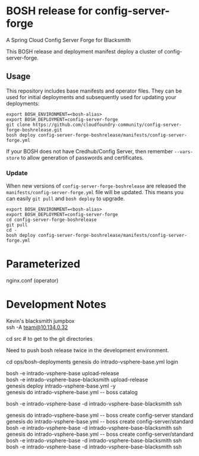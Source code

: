 # BOSH release for config-server-forge

A Spring Cloud Config Server Forge for Blacksmith


This BOSH release and deployment manifest deploy a cluster of config-server-forge.

## Usage

This repository includes base manifests and operator files. They can be used for initial deployments and subsequently used for updating your deployments:

```plain
export BOSH_ENVIRONMENT=<bosh-alias>
export BOSH_DEPLOYMENT=config-server-forge
git clone https://github.com/cloudfoundry-community/config-server-forge-boshrelease.git
bosh deploy config-server-forge-boshrelease/manifests/config-server-forge.yml
```

If your BOSH does not have Credhub/Config Server, then remember `--vars-store` to allow generation of passwords and certificates.

### Update

When new versions of `config-server-forge-boshrelease` are released the `manifests/config-server-forge.yml` file will be updated. This means you can easily `git pull` and `bosh deploy` to upgrade.

```plain
export BOSH_ENVIRONMENT=<bosh-alias>
export BOSH_DEPLOYMENT=config-server-forge
cd config-server-forge-boshrelease
git pull
cd -
bosh deploy config-server-forge-boshrelease/manifests/config-server-forge.yml
```

# Parameterized

nginx.conf (operator)


# Development Notes
Kevin's blacksmith jumpbox  
ssh -A team@10.134.0.32

cd src # to get to the git directories

Need to push bosh release twice in the development environment.

cd ops/bosh-deployments
genesis do intrado-vsphere-base.yml login

bosh -e intrado-vsphere-base upload-release  
bosh -e intrado-vsphere-base-blacksmith upload-release  
genesis deploy intrado-vsphere-base.yml -y  
genesis do intrado-vsphere-base.yml -- boss catalog  
  
bosh -e intrado-vsphere-base -d intrado-vsphere-base-blacksmith ssh  
  
genesis do intrado-vsphere-base.yml -- boss create config-server standard  
genesis do intrado-vsphere-base.yml -- boss create config-server/standard  
bosh -e intrado-vsphere-base -d intrado-vsphere-base-blacksmith ssh  
genesis do intrado-vsphere-base.yml -- boss create config-server/standard  
bosh -e intrado-vsphere-base -d intrado-vsphere-base-blacksmith ssh  
bosh -e intrado-vsphere-base -d intrado-vsphere-base-blacksmith ssh  
